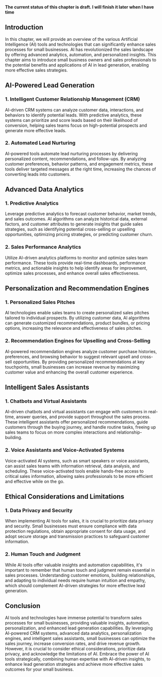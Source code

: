 **The current status of this chapter is draft. I will finish it later when I have time**

Introduction
------------

In this chapter, we will provide an overview of the various Artificial Intelligence (AI) tools and technologies that can significantly enhance sales processes for small businesses. AI has revolutionized the sales landscape by offering advanced analytics, automation, and personalized insights. This chapter aims to introduce small business owners and sales professionals to the potential benefits and applications of AI in lead generation, enabling more effective sales strategies.

AI-Powered Lead Generation
--------------------------

### 1. Intelligent Customer Relationship Management (CRM)

AI-driven CRM systems can analyze customer data, interactions, and behaviors to identify potential leads. With predictive analytics, these systems can prioritize and score leads based on their likelihood of conversion, helping sales teams focus on high-potential prospects and generate more effective leads.

### 2. Automated Lead Nurturing

AI-powered tools automate lead nurturing processes by delivering personalized content, recommendations, and follow-ups. By analyzing customer preferences, behavior patterns, and engagement metrics, these tools deliver targeted messages at the right time, increasing the chances of converting leads into customers.

Advanced Data Analytics
-----------------------

### 1. Predictive Analytics

Leverage predictive analytics to forecast customer behavior, market trends, and sales outcomes. AI algorithms can analyze historical data, external factors, and customer attributes to generate insights that guide sales strategies, such as identifying potential cross-selling or upselling opportunities, optimizing pricing strategies, or predicting customer churn.

### 2. Sales Performance Analytics

Utilize AI-driven analytics platforms to monitor and optimize sales team performance. These tools provide real-time dashboards, performance metrics, and actionable insights to help identify areas for improvement, optimize sales processes, and enhance overall sales effectiveness.

Personalization and Recommendation Engines
------------------------------------------

### 1. Personalized Sales Pitches

AI technologies enable sales teams to create personalized sales pitches tailored to individual prospects. By utilizing customer data, AI algorithms can generate customized recommendations, product bundles, or pricing options, increasing the relevance and effectiveness of sales pitches.

### 2. Recommendation Engines for Upselling and Cross-Selling

AI-powered recommendation engines analyze customer purchase histories, preferences, and browsing behavior to suggest relevant upsell and cross-sell opportunities. By providing personalized recommendations at key touchpoints, small businesses can increase revenue by maximizing customer value and enhancing the overall customer experience.

Intelligent Sales Assistants
----------------------------

### 1. Chatbots and Virtual Assistants

AI-driven chatbots and virtual assistants can engage with customers in real-time, answer queries, and provide support throughout the sales process. These intelligent assistants offer personalized recommendations, guide customers through the buying journey, and handle routine tasks, freeing up sales teams to focus on more complex interactions and relationship-building.

### 2. Voice Assistants and Voice-Activated Systems

Voice-activated AI systems, such as smart speakers or voice assistants, can assist sales teams with information retrieval, data analysis, and scheduling. These voice-activated tools enable hands-free access to critical sales information, allowing sales professionals to be more efficient and effective while on the go.

Ethical Considerations and Limitations
--------------------------------------

### 1. Data Privacy and Security

When implementing AI tools for sales, it is crucial to prioritize data privacy and security. Small businesses must ensure compliance with data protection regulations, obtain appropriate consent for data usage, and adopt secure storage and transmission practices to safeguard customer information.

### 2. Human Touch and Judgment

While AI tools offer valuable insights and automation capabilities, it's important to remember that human touch and judgment remain essential in sales processes. Understanding customer emotions, building relationships, and adapting to individual needs require human intuition and empathy, which should complement AI-driven strategies for more effective lead generation.

Conclusion
----------

AI tools and technologies have immense potential to transform sales processes for small businesses, providing valuable insights, automation, personalization, and enhanced lead generation capabilities. By leveraging AI-powered CRM systems, advanced data analytics, personalization engines, and intelligent sales assistants, small businesses can optimize the sales journey, increase conversion rates, and drive revenue growth. However, it is crucial to consider ethical considerations, prioritize data privacy, and acknowledge the limitations of AI. Embrace the power of AI tools strategically, combining human expertise with AI-driven insights, to enhance lead generation strategies and achieve more effective sales outcomes for your small business.
